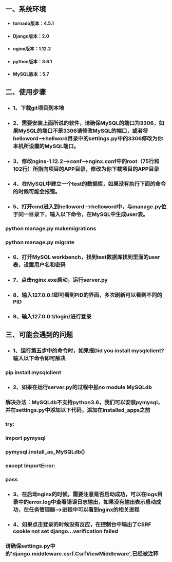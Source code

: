 
## 一、系统环境

* #### tornado版本：4.5.1
* #### Django版本：2.0
* #### nginx版本：1.12.2
* #### python版本：3.6.1
* #### MySQL版本：5.7
## 二、使用步骤
* ### 1、下载git项目到本地
* ### 2、需要安装上面所说的软件，请确保MySQL的端口为3306，如果MySQL的端口不是3306请修改MySQL的端口，或者将helloword-->hellword目录中的settings.py中的3306修改为你本机所设置的MySQL端口。
* ### 3、修改nginx-1.12.2-->conf-->nginx.conf中的root（75行和102行）所指向项目的APP目录，修改为你下载项目的APP目录
* ### 4、在MySQL中建立一个test的数据库，如果没有执行下面的命令的时候可能会报错。
* ### 5、打开cmd进入到helloword-->helloword中，与manage.py位于同一目录下，输入以下命令，在MySQL中生成user表。
### python manage.py makemigrations  
### python manage.py migrate  
* ### 6、打开MySQL workbench，找到test数据库找到里面的user表，设置用户名和密码
* ### 7、点击nginx.exe启动，运行server.py
* ### 8、输入127.0.0.1即可看到PID的界面，多次刷新可以看到不同的PID
* ### 9、输入127.0.0.1/login/进行登录
## 三、可能会遇到的问题
* ### 1、运行第五步中的命令时，如果报Did you install mysqlclient?输入以下命令即可解决
### pip install mysqlclient 
* ### 2、如果在运行server.py的过程中报no module MySQLdb
### 解决办法：MySQLdb不支持python3.6，我们可以安装pymysql，并在settings.py中添加以下代码，添加在installed_apps之前
### try:
###    import pymysql
###    pymysql.install_as_MySQLdb()
### except ImportError:
###    pass
* ### 3、在启动nginx的时候，需要注意是否启动成功，可以在logs目录中的error.log中查看错误日志输出，如果没有输出表示启动成功，在任务管理器-->进程中可以看到nginx的相关进程
* ### 4、如果点击登录的时候没有反应，在控制台中输出了CSRF cookie not set django…verification failed
### 请确保settings.py中的'django.middleware.csrf.CsrfViewMiddleware',已经被注释







